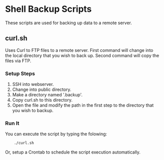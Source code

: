 # Shell Backup Scripts

These scripts are used for backing up data to a remote server.

## curl.sh

Uses Curl to FTP files to a remote server. First command will change into the local directory that you wish to back up. Second command will copy the files via FTP.

### Setup Steps

1. SSH into webserver.
2. Change into public directory.
3. Make a directory named '.backup'.
4. Copy curl.sh to this directory.
5. Open the file and modify the path in the first step to the directory that you wish to backup.

### Run It

You can execute the script by typing the folowing:

        ./curl.sh

Or, setup a Crontab to schedule the script execution automatically.


















